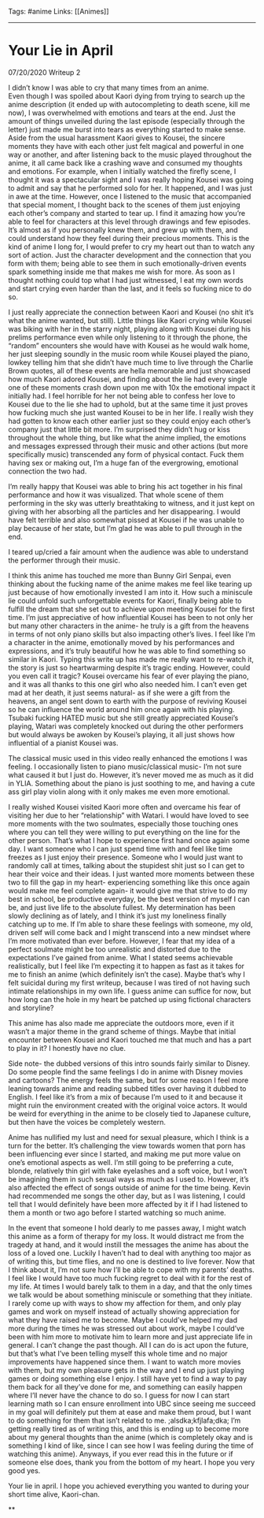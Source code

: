 Tags: #anime
Links: [[Animes]]
___
# Your Lie in April
07/20/2020 Writeup 2  
  
I didn’t know I was able to cry that many times from an anime.  
Even though I was spoiled about Kaori dying from trying to search up the anime description (it ended up with autocompleting to death scene, kill me now), I was overwhelmed with emotions and tears at the end. Just the amount of things unveiled during the last episode (especially through the letter) just made me burst into tears as everything started to make sense.  
Aside from the usual harassment Kaori gives to Kousei, the sincere moments they have with each other just felt magical and powerful in one way or another, and after listening back to the music played throughout the anime, it all came back like a crashing wave and consumed my thoughts and emotions. For example, when I initially watched the firefly scene, I thought it was a spectacular sight and I was really hoping Kousei was going to admit and say that he performed solo for her. It happened, and I was just in awe at the time. However, once I listened to the music that accompanied that special moment, I thought back to the scenes of them just enjoying each other’s company and started to tear up. I find it amazing how you’re able to feel for characters at this level through drawings and few episodes. It’s almost as if you personally knew them, and grew up with them, and could understand how they feel during their precious moments. This is the kind of anime I long for, I would prefer to cry my heart out than to watch any sort of action. Just the character development and the connection that you form with them; being able to see them in such emotionally-driven events spark something inside me that makes me wish for more. As soon as I thought nothing could top what I had just witnessed, I eat my own words and start crying even harder than the last, and it feels so fucking nice to do so.  
  
I just really appreciate the connection between Kaori and Kousei (no shit it’s what the anime wanted, but still). Little things like Kaori crying while Kousei was biking with her in the starry night, playing along with Kousei during his prelims performance even while only listening to it through the phone, the “random” encounters she would have with Kousei as he would walk home, her just sleeping soundly in the music room while Kousei played the piano, lowkey telling him that she didn’t have much time to live through the Charlie Brown quotes, all of these events are hella memorable and just showcased how much Kaori adored Kousei, and finding about the lie had every single one of these moments crash down upon me with 10x the emotional impact it initially had. I feel horrible for her not being able to confess her love to Kousei due to the lie she had to uphold, but at the same time it just proves how fucking much she just wanted Kousei to be in her life. I really wish they had gotten to know each other earlier just so they could enjoy each other’s company just that little bit more. I’m surprised they didn’t hug or kiss throughout the whole thing, but like what the anime implied, the emotions and messages expressed through their music and other actions (but more specifically music) transcended any form of physical contact. Fuck them having sex or making out, I’m a huge fan of the evergrowing, emotional connection the two had.  
  
I’m really happy that Kousei was able to bring his act together in his final performance and how it was visualized. That whole scene of them performing in the sky was utterly breathtaking to witness, and it just kept on giving with her absorbing all the particles and her disappearing. I would have felt terrible and also somewhat pissed at Kousei if he was unable to play because of her state, but I’m glad he was able to pull through in the end.  
  
I teared up/cried a fair amount when the audience was able to understand the performer through their music.  
  
I think this anime has touched me more than Bunny Girl Senpai, even thinking about the fucking name of the anime makes me feel like tearing up just because of how emotionally invested I am into it. How such a miniscule lie could unfold such unforgettable events for Kaori, finally being able to fulfill the dream that she set out to achieve upon meeting Kousei for the first time. I’m just appreciative of how influential Kousei has been to not only her but many other characters in the anime- he truly is a gift from the heavens in terms of not only piano skills but also impacting other’s lives. I feel like I’m a character in the anime, emotionally moved by his performances and expressions, and it’s truly beautiful how he was able to find something so similar in Kaori. Typing this write up has made me really want to re-watch it, the story is just so heartwarming despite it’s tragic ending. However, could you even call it tragic? Kousei overcame his fear of ever playing the piano, and it was all thanks to this one girl who also needed him. I can’t even get mad at her death, it just seems natural- as if she were a gift from the heavens, an angel sent down to earth with the purpose of reviving Kousei so he can influence the world around him once again with his playing. Tsubaki fucking HATED music but she still greatly appreciated Kousei’s playing, Watari was completely knocked out during the other performers but would always be awoken by Kousei’s playing, it all just shows how influential of a pianist Kousei was.  
  
  
  
The classical music used in this video really enhanced the emotions I was feeling. I occasionally listen to piano music/classical music- I’m not sure what caused it but I just do. However, it’s never moved me as much as it did in YLIA. Something about the piano is just soothing to me, and having a cute ass girl play violin along with it only makes me even more emotional.  
  
I really wished Kousei visited Kaori more often and overcame his fear of visiting her due to her “relationship” with Watari. I would have loved to see more moments with the two soulmates, especially those touching ones where you can tell they were willing to put everything on the line for the other person. That’s what I hope to experience first hand once again some day. I want someone who I can just spend time with and feel like time freezes as I just enjoy their presence. Someone who I would just want to randomly call at times, talking about the stupidest shit just so I can get to hear their voice and their ideas. I just wanted more moments between these two to fill the gap in my heart- experiencing something like this once again would make me feel complete again- it would give me that strive to do my best in school, be productive everyday, be the best version of myself I can be, and just live life to the absolute fullest. My determination has been slowly declining as of lately, and I think it’s just my loneliness finally catching up to me. If I’m able to share these feelings with someone, my old, driven self will come back and I might transcend into a new mindset where I’m more motivated than ever before. However, I fear that my idea of a perfect soulmate might be too unrealistic and distorted due to the expectations I’ve gained from anime. What I stated seems achievable realistically, but I feel like I’m expecting it to happen as fast as it takes for me to finish an anime (which definitely isn’t the case). Maybe that’s why I felt suicidal during my first writeup, because I was tired of not having such intimate relationships in my own life. I guess anime can suffice for now, but how long can the hole in my heart be patched up using fictional characters and storyline?  
  
This anime has also made me appreciate the outdoors more, even if it wasn’t a major theme in the grand scheme of things. Maybe that initial encounter between Kousei and Kaori touched me that much and has a part to play in it? I honestly have no clue.

  
Side note- the dubbed versions of this intro sounds fairly similar to Disney. Do some people find the same feelings I do in anime with Disney movies and cartoons? The energy feels the same, but for some reason I feel more leaning towards anime and reading subbed titles over having it dubbed to English. I feel like it’s from a mix of because I’m used to it and because it might ruin the environment created with the original voice actors. It would be weird for everything in the anime to be closely tied to Japanese culture, but then have the voices be completely western.  
  
Anime has nullified my lust and need for sexual pleasure, which I think is a turn for the better. It’s challenging the view towards women that porn has been influencing ever since I started, and making me put more value on one’s emotional aspects as well. I’m still going to be preferring a cute, blonde, relatively thin girl with fake eyelashes and a soft voice, but I won’t be imagining them in such sexual ways as much as I used to. However, it’s also affected the effect of songs outside of anime for the time being. Kevin had recommended me songs the other day, but as I was listening, I could tell that I would definitely have been more affected by it if I had listened to them a month or two ago before I started watching so much anime.

  

In the event that someone I hold dearly to me passes away, I might watch this anime as a form of therapy for my loss. It would distract me from the tragedy at hand, and it would instill the messages the anime has about the loss of a loved one. Luckily I haven’t had to deal with anything too major as of writing this, but time flies, and no one is destined to live forever. Now that I think about it, I’m not sure how I’ll be able to cope with my parents’ deaths. I feel like I would have too much fucking regret to deal with it for the rest of my life. At times I would barely talk to them in a day, and that the only times we talk would be about something miniscule or something that they initiate. I rarely come up with ways to show my affection for them, and only play games and work on myself instead of actually showing appreciation for what they have raised me to become. Maybe I could’ve helped my dad more during the times he was stressed out about work, maybe I could’ve been with him more to motivate him to learn more and just appreciate life in general. I can’t change the past though. All I can do is act upon the future, but that’s what I’ve been telling myself this whole time and no major improvements have happened since them. I want to watch more movies with them, but my own pleasure gets in the way and I end up just playing games or doing something else I enjoy. I still have yet to find a way to pay them back for all they’ve done for me, and something can easily happen where I’ll never have the chance to do so. I guess for now I can start learning math so I can ensure enrollment into UBC since seeing me succeed in my goal will definitely put them at ease and make them proud, but I want to do something for them that isn’t related to me. ;alsdka;kfjlafa;dka; I’m getting really tired as of writing this, and this is ending up to become more about my general thoughts than the anime (which is completely okay and is something I kind of like, since I can see how I was feeling during the time of watching this anime). Anyways, if you ever read this in the future or if someone else does, thank you from the bottom of my heart. I hope you very good yes.

  
Your lie in april. I hope you achieved everything you wanted to during your short time alive, Kaori-chan.

**